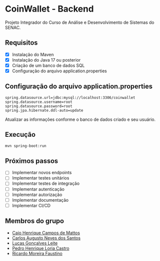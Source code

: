 # CoinWallet - Backend
Projeto Integrador do Curso de Análise e Desenvolvimento de Sistemas do SENAC.

## Requisitos

- [x] Instalação do Maven
- [x] Instalação do Java 17 ou posterior
- [x] Criação de um banco de dados SQL
- [x] Configuração do arquivo application.properties

## Configuração do arquivo application.properties

```properties
spring.datasource.url=jdbc:mysql://localhost:3306/coinwallet
spring.datasource.username=root
spring.datasource.password=root
spring.jpa.hibernate.ddl-auto=update
```
Atualizar as informações conforme o banco de dados criado e seu usuário.

## Execução

```bash
mvn spring-boot:run
```

## Próximos passos

- [ ] Implementar novos endpoints
- [ ] Implementar testes unitários
- [ ] Implementar testes de integração
- [ ] Implementar autenticação
- [ ] Implementar autorização
- [ ] Implementar documentação
- [ ] Implementar CI/CD

## Membros do grupo

- [Caio Henrique Campos de Mattos]()
- [Carlos Augusto Neves dos Santos]()
- [Lucas Gonçalves Leite]()
- [Pedro Henrique Loria Castro]()
- [Ricardo Moreira Faustino]()